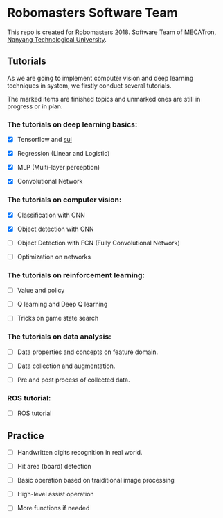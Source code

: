 # Robomasters Software Team

This repo is created for Robomasters 2018. Software Team of MECATron, [Nanyang Technological University](http://www.ntu.edu.sg).

## Tutorials

As we are going to implement computer vision and deep learning techniques in system, we firstly conduct several tutorials. 

The marked items are finished topics and unmarked ones are still in progress or in plan.

### The tutorials on deep learning basics:

- [x] Tensorflow and [sul](https://github.com/ddddwee1/sul)

- [x] Regression (Linear and Logistic)

- [x] MLP (Multi-layer perception)

- [x] Convolutional Network

### The tutorials on computer vision:

- [x] Classification with CNN

- [x] Object detection with CNN

- [ ] Object Detection with FCN (Fully Convolutional Network)

- [ ] Optimization on networks

### The tutorials on reinforcement learning:

- [ ] Value and policy

- [ ] Q learning and Deep Q learning

- [ ] Tricks on game state search

### The tutorials on data analysis:

- [ ] Data properties and concepts on feature domain.

- [ ] Data collection and augmentation.

- [ ] Pre and post process of collected data.

### ROS tutorial:

- [ ] ROS tutorial

## Practice 

- [ ] Handwritten digits recognition in real world. 

- [ ] Hit area (board) detection 

- [ ] Basic operation based on traiditional image processing

- [ ] High-level assist operation

- [ ] More functions if needed 

